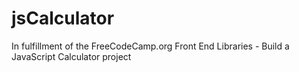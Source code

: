 # jsCalculator
 In fulfillment of the FreeCodeCamp.org Front End Libraries - Build a JavaScript Calculator project
